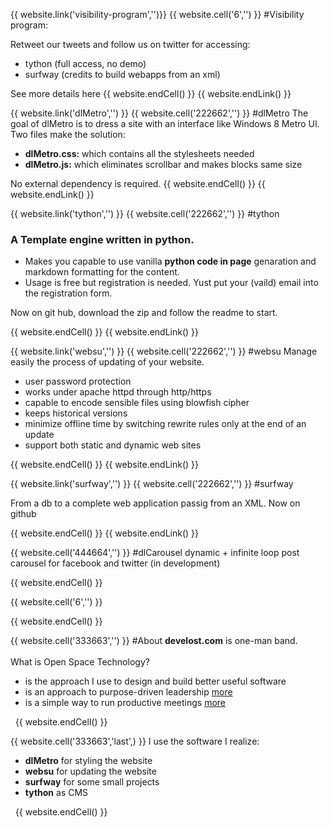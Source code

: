 {{ website.link('visibility-program','')}}
{{ website.cell('6','') }}
#Visibility program: 

Retweet our tweets and follow us on twitter for accessing:

 - tython (full access, no demo)
 - surfway (credits to build webapps from an xml)

See more details here
{{ website.endCell() }}
{{ website.endLink() }}

{{ website.link('dlMetro','') }}
{{ website.cell('222662','') }}
#dlMetro
The goal of dlMetro is to dress a site with an interface like Windows 8 Metro UI.
Two files make the solution:

- **dlMetro.css:** which contains all the stylesheets needed
- **dlMetro.js:** which eliminates scrollbar and makes blocks same size

No external dependency is required.
{{ website.endCell() }}
{{ website.endLink() }}

{{ website.link('tython','') }}
{{ website.cell('222662','') }}
#tython

### A Template engine written in python.

- Makes you capable to use vanilla **python code in page** genaration and markdown formatting for the content.
- Usage is free but registration is needed. Yust put your (vaild) email into the registration form.

Now on git hub, download the zip and follow the readme to start.
                
{{ website.endCell() }}
{{ website.endLink() }}

{{ website.link('websu','') }}
{{ website.cell('222662','') }}
#websu
Manage easily the process of updating of your website.

- user password protection
- works under apache httpd through http/https
- capable to encode sensible files using blowfish cipher
- keeps historical versions
- minimize offline time by switching rewrite rules only at the end of an update
- support both static and dynamic web sites

{{ website.endCell() }}
{{ website.endLink() }}


{{ website.link('surfway','') }}
{{ website.cell('222662','') }}
#surfway

From a db to a complete web application passig from an XML.
Now on github


{{ website.endCell() }}
{{ website.endLink() }}

{{ website.cell('444664','') }}
#dlCarousel
dynamic + infinite loop post carousel for facebook and twitter (in development)




{{ website.endCell() }}

{{ website.cell('6','') }}
<div id="mainCarousel"></div>
<script src="./js/http.js"></script>
<script src="./js/dlCarousel.js"></script>
<script>
    dlCarousel.setCarouselNumItems(3);
    dlCarousel.build("mainCarousel");
    dlCarousel.setCarouselUrl("/dlCarousel/core/php/jsonPosts.php");
    dlCarousel.start();
    dlCarousel.setCarouselTimeout(10000);
    // slider left
    dlCarousel.setCssAnimation("magictime slideRightRetourn","fg");
    dlCarousel.setCssAnimation("magictime slideLeft","bg");
</script>
{{ website.endCell() }}


{{ website.cell('333663','') }}
#About
**develost.com** is one-man band. <br>
<br>
What is Open Space Technology?

- is the approach I use to design and build better useful software
- is an approach to purpose-driven leadership [more](http://en.wikipedia.org/wiki/Open_Space_Technology)
- is a simple way to run productive meetings  [more](http://openspaceworld.org/)

&nbsp;
{{ website.endCell() }}


{{ website.cell('333663','last',) }}
I use the software I realize:

- **dlMetro** for styling the website
- **websu** for updating the website
- **surfway** for some small projects
- **tython** as CMS

&nbsp;
{{ website.endCell() }}